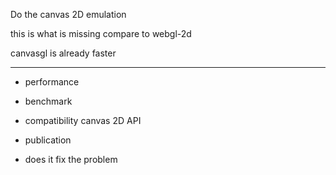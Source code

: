 Do the canvas 2D emulation

this is what is missing compare to webgl-2d

canvasgl is already faster

----------------------------
* performance
* benchmark
* compatibility canvas 2D API
* publication

* does it fix the problem